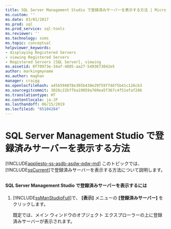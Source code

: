 ```yaml
---
title: SQL Server Management Studio で登録済みサーバーを表示する方法 | Microsoft Docs
ms.custom: ''
ms.date: 03/01/2017
ms.prod: sql
ms.prod_service: sql-tools
ms.reviewer: ''
ms.technology: ssms
ms.topic: conceptual
helpviewer_keywords:
- displaying Registered Servers
- viewing Registered Servers
- Registered Servers [SQL Server], viewing
ms.assetid: 0f70973e-34af-4805-aa27-5493673842e5
author: markingmyname
ms.author: maghan
manager: craigg
ms.openlocfilehash: a45b5948f8e305b430e29f59ff46f5b41c126cb3
ms.sourcegitcommit: 3026c22b7fba19059a769ea5f367c4f51efaf286
ms.translationtype: HT
ms.contentlocale: ja-JP
ms.lasthandoff: 06/15/2019
ms.locfileid: "65104284"
---
```

# <a name="view-registered-servers-in-sql-server-management-studio"></a>SQL Server Management Studio で登録済みサーバーを表示する方法
[!INCLUDE[appliesto-ss-asdb-asdw-pdw-md](../../includes/appliesto-ss-asdb-asdw-pdw-md.md)]
  このトピックでは、 [!INCLUDE[ssCurrent](../../includes/sscurrent-md.md)]で登録済みサーバーを表示する方法について説明します。  
  
##  <a name="SSMSProcedure"></a>  
  
#### <a name="to-view-registered-servers-in-sql-server-management-studio"></a>SQL Server Management Studio で登録済みサーバーを表示するには  
  
1.  [!INCLUDE[ssManStudioFull](../../includes/ssmanstudiofull-md.md)]で、 **[表示]** メニューの **[登録済みサーバー]** をクリックします。  
  
     既定では、メイン ウィンドウのオブジェクト エクスプローラーの上に登録済みサーバーが表示されます。  
  
  
